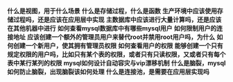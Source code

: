 **什么是视图，用于什么场景**
**什么是存储过程，什么是函数**
**生产环境中应该使用存储过程吗，还是应该在应用层中实现**
**主数据库中应该进行大量计算吗，还是应该在其他机器中进行**
**如何查看mysql数据库中有哪些mysql用户**
**如何限制用户的连接地址**
**应该创建一个额外的管理员用户来替代root并禁用root用户吗，为什么**
**如何创建一个新用户，使其拥有管理员权限**
**如何查看用户的权限**
**能够创建一个只有规定权限的用户吗，比如只有某个表的权限，或者只有只读权限，又或者只有每个表中某行某列的权限**
**mysql如何设计自动容灾与vip漂移机制**
**什么是脑裂，mysql如何防止脑裂，出现脑裂该如何处理**
**什么是连接池，是需要在应用层实现吗**
